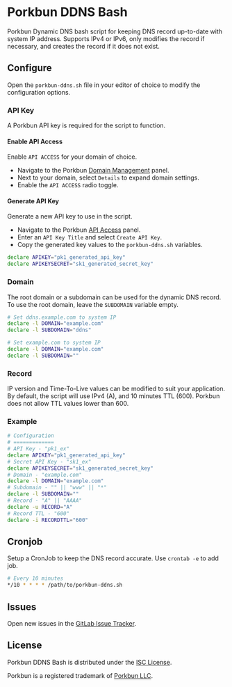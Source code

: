 # Porkbun DDNS Bash

Porkbun Dynamic DNS bash script for keeping DNS record up-to-date with system IP address. Supports IPv4 or IPv6, only modifies the record if necessary, and creates the record if it does not exist.

## Configure
Open the `porkbun-ddns.sh` file in your editor of choice to modify the configuration options.

### API Key
A Porkbun API key is required for the script to function.

#### Enable API Access
Enable `API ACCESS` for your domain of choice.

+ Navigate to the Porkbun [Domain Management](https://porkbun.com/account/domainsSpeedy) panel.
+ Next to your domain, select `Details` to expand domain settings.
+ Enable the `API ACCESS` radio toggle.

#### Generate API Key
Generate a new API key to use in the script.

+ Navigate to the Porkbun [API Access](https://porkbun.com/account/api) panel.
+ Enter an `API Key Title` and select `Create API Key`.
+ Copy the generated key values to the `porkbun-ddns.sh` variables.

```bash
declare APIKEY="pk1_generated_api_key"
declare APIKEYSECRET="sk1_generated_secret_key"
```

### Domain
The root domain or a subdomain can be used for the dynamic DNS record. To use the root domain, leave the `SUBDOMAIN` variable empty.

```bash
# Set ddns.example.com to system IP
declare -l DOMAIN="example.com"
declare -l SUBDOMAIN="ddns"

# Set example.com to system IP
declare -l DOMAIN="example.com"
declare -l SUBDOMAIN=""
```

### Record
IP version and Time-To-Live values can be modified to suit your application. By default, the script will use IPv4 (A), and 10 minutes TTL (600). Porkbun does not allow TTL values lower than 600.

### Example

```bash
# Configuration
# =============
# API Key - "pk1_ex"
declare APIKEY="pk1_generated_api_key"
# Secret API Key - "sk1_ex"
declare APIKEYSECRET="sk1_generated_secret_key"
# Domain - "example.com"
declare -l DOMAIN="example.com"
# Subdomain - "" || "www" || "*"
declare -l SUBDOMAIN=""
# Record - "A" || "AAAA"
declare -u RECORD="A"
# Record TTL - "600"
declare -i RECORDTTL="600"
```

## Cronjob
Setup a CronJob to keep the DNS record accurate. Use `crontab -e` to add job.

```bash
# Every 10 minutes
*/10 * * * * /path/to/porkbun-ddns.sh
```

## Issues
Open new issues in the [GitLab Issue Tracker](https://gitlab.com/whateverbits/porkbun-ddns-bash/-/issues).

## License
Porkbun DDNS Bash is distributed under the [ISC License](https://gitlab.com/whateverbits/porkbun-ddns-bash/-/blob/main/LICENSE).

Porkbun is a registered trademark of [Porkbun LLC](https://porkbun.com/).
